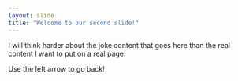 ```yaml
---
layout: slide
title: "Welcome to our second slide!"
---
```

I will think harder about the joke content that goes here than the real content I want to put on a real page.

Use the left arrow to go back!
